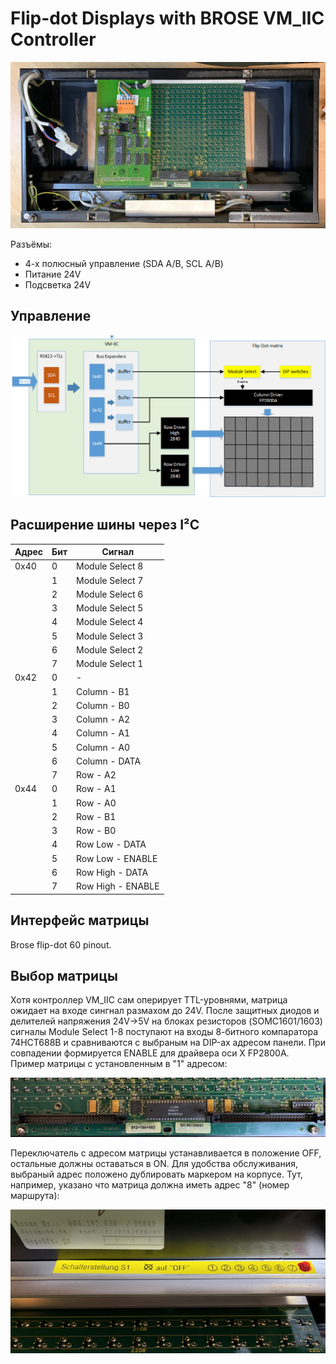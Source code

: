 # Flip-dot Displays with BROSE VM_IIC Controller

![Fahrtzielnazeige](./_img/rear.jpg?raw=true "Fahrtzielnazeige")

Разъёмы: 
- 4-х полюсный управление (SDA A/B, SCL A/B)
- Питание 24V
- Подсветка 24V

## Управление

![Flipdot controller VM-IIC](./_img/vm-iic.png?raw=true "Контроллер VM-IIC")

## Расширение шины через I²C

| Адрес | Бит     | Сигнал            |
|------ |-------- | ----------------- |
| 0x40  | 0       | Module Select 8   |
|       | 1       | Module Select 7   |
|       | 2       | Module Select 6   |
|       | 3       | Module Select 5   |
|       | 4       | Module Select 4   |
|       | 5       | Module Select 3   |
|       | 6       | Module Select 2   |
|       | 7       | Module Select 1   |
| 0x42  | 0       | -                 |
|       | 1       | Column - B1       |
|       | 2       | Column - B0       |
|       | 3       | Column - A2       |
|       | 4       | Column - A1       |
|       | 5       | Column - A0       |
|       | 6       | Column - DATA     |
|       | 7       | Row - A2          |
| 0x44  | 0       | Row - A1          |
|       | 1       | Row - A0          |
|       | 2       | Row - B1          |
|       | 3       | Row - B0          |
|       | 4       | Row Low - DATA    |
|       | 5       | Row Low - ENABLE  |
|       | 6       | Row High - DATA   |
|       | 7       | Row High - ENABLE |



## Интерфейс матрицы

Brose flip-dot 60 pinout.

## Выбор матрицы

Хотя контроллер VM_IIC сам оперирует TTL-уровнями, матрица ожидает на входе сингнал размахом до 24V. После защитных диодов и делителей напряжения 24V->5V на блоках резисторов (SOMC1601/1603) сигналы Module Select 1-8 поступают на входы 8-битного компаратора 74HCT688В и сравниваются с выбраным на DIP-ах адресом панели. При совпадении формируется ENABLE для драйвера оси X FP2800A. Пример матрицы с установленным в "1" адресом:

![Brose flip-dot interfaces](./_img/matrix_interfaces.jpg?raw=true "Разъёмы")

Переключатель с адресом матрицы устанавливается в положение OFF, остальные должны оставаться в ON. Для удобства обслуживания, выбраный адрес положено дублировать маркером на корпусе. Тут, например, указано что матрица должна иметь адрес "8" (номер маршрута):

![Brose flip-dot interfaces](./_img/matrix_nr.jpg?raw=true "Nr 8")
